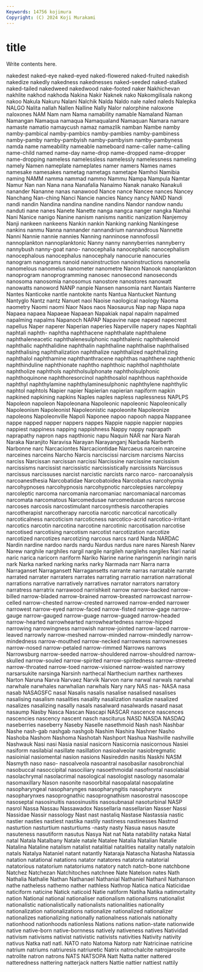 ```yaml
---
Keywords: 14756 kojimura
Copyright: (C) 2024 Koji Murakami
---
```


# title

Write contents here.



nakedest naked-eye
naked-eyed naked-flowered naked-fruited nakedish nakedize nakedly nakedness nakednesses naked-seeded naked-stalked
naked-tailed nakedweed nakedwood nake-footed naker Nakhichevan nakhlite nakhod nakhoda Nakina
Nakir Naknek nako Nakomgilisala nakong nakoo Nakula Nakuru Nalani Nalchik
Nalda Naldo nale naled naleds Nalepka NALGO Nalita nallah Nallen
Nalline Nally Nalor nalorphine naloxone naloxones NAM Nam nam Nama
namability namable Namaland Naman Namangan Namaqua namaqua Namaqualand Namaquan Namara
namare namaste namatio namaycush namaz namazlik namban Nambe namby namby-pambical
namby-pambics namby-pambies namby-pambiness namby-pamby namby-pambyish namby-pambyism namby-pambyness namda name nameability
nameable nameboard name-caller name-calling name-child named name-day name-drop name-dropped name-dropper
name-dropping nameless namelessless namelessly namelessness nameling namely Namen nameplate nameplates
namer namers Names names namesake namesakes nametag nametags nametape Namhoi
Namibia naming NAMM namma nammad nammo Nammu Nampa Nampula Namtar
Namur Nan nan Nana nana Nanafalia Nanaimo Nanak nanako Nanakuli
nanander Nananne nanas nanawood Nance nance Nancee nances Nancey Nanchang
Nan-ching Nanci Nancie nancies Nancy nancy NAND Nandi nandi nandin
Nandina nandina nandine nandins Nandor nandow nandu nanduti nane nanes
Nanete Nanette nanga nangca nanger nangka Nanhai Nani Nanice nanigo
Nanine nanism nanisms nanitic nanization Nanjemoy Nanji nankeen nankeens Nankin
nankin Nanking nanking Nankingese nankins nanmu Nanna nannander nannandrium nannandrous
Nannette Nanni Nannie nannie nannies Nanning nanninose nannofossil nannoplankton nannoplanktonic
Nanny nanny nannyberries nannyberry nannybush nanny-goat nano- nanocephalia nanocephalic nanocephalism
nanocephalous nanocephalus nanocephaly nanocurie nanocuries nanogram nanograms nanoid nanoinstruction nanoinstructions
nanomelia nanomelous nanomelus nanometer nanometre Nanon Nanook nanoplankton nanoprogram nanoprogramming
nanosec nanosecond nanoseconds nanosoma nanosomia nanosomus nanostore nanostores nanowatt nanowatts
nanoword NANP nanpie Nansen nansomia nant Nantais Nanterre Nantes Nanticoke
nantle nantokite nants Nantua Nantucket Nantung Nantyglo Nantz nantz Nanuet
naoi Naoise naological naology Naoma naometry Naomi naomi Naor Naos
naos Naosaurus Nap nap Napa napa Napaea napaea Napaeae Napaean
Napakiak napal napalm napalmed napalming napalms Napanoch NAPAP Napavine nape
napead napecrest napellus Naper naperer Naperian naperies Naperville napery napes
Naphtali naphtali naphth- naphtha naphthacene naphthalate naphthalene naphthaleneacetic naphthalenesulphonic naphthalenic
naphthalenoid naphthalic naphthalidine naphthalin naphthaline naphthalise naphthalised naphthalising naphthalization naphthalize
naphthalized naphthalizing naphthalol naphthamine naphthanthracene naphthas naphthene naphthenic naphthinduline naphthionate
naphtho naphthoic naphthol naphtholate naphtholize naphthols naphtholsulphonate naphtholsulphonic naphthoquinone naphthoresorcinol
naphthosalol naphthous naphthoxide naphthyl naphthylamine naphthylaminesulphonic naphthylene naphthylic naphtol naphtols
Napier napier Napierian napierian napiform napkin napkined napkining napkins Naples
naples napless naplessness NAPLPS Napoleon napoleon Napoleonana Napoleonic napoleonic Napoleonically
Napoleonism Napoleonist Napoleonistic napoleonite Napoleonize napoleons Napoleonville Napoli Naponee napoo
napooh nappa Nappanee nappe napped napper nappers nappes Nappie nappie
nappier nappies nappiest nappiness napping nappishness Nappy nappy naprapath naprapathy
napron naps napthionic napu Naquin NAR nar Nara Narah Naraka
Naranjito Naravisa Narayan Narayanganj Narbada Narberth Narbonne narc Narcaciontes Narcaciontidae
Narcaeus narcein narceine narceines narceins Narcho Narcis narciscissi narcism narcisms
Narciss narciss Narcissan narcissan narcissi Narcissine narcissine narcissism narcissisms narcissist
narcissistic narcissistically narcissists Narcissus narcissus narcissuses narcist narcistic narcists narco
narco- narcoanalysis narcoanesthesia Narcobatidae Narcobatoidea Narcobatus narcohypnia narcohypnoses narcohypnosis narcohypnotic
narcolepsies narcolepsy narcoleptic narcoma narcomania narcomaniac narcomaniacal narcomas narcomata narcomatous
Narcomedusae narcomedusan narcos narcose narcoses narcosis narcostimulant narcosynthesis narcotherapies narcotherapist
narcotherapy narcotia narcotic narcotical narcotically narcoticalness narcoticism narcoticness narcotico-acrid narcotico-irritant
narcotics narcotin narcotina narcotine narcotinic narcotisation narcotise narcotised narcotising narcotism
narcotist narcotization narcotize narcotized narcotizes narcotizing narcous narcs nard Narda
NARDAC Nardin nardine nardoo nards nardu Nardus nardus nare nares
Naresh Narev Narew narghile narghiles nargil nargile nargileh nargilehs nargiles
Nari narial naric narica naricorn nariform Nariko Narine narine naringenin
naringin naris nark Narka narked narking narks narky Narmada narr
Narra narra Narraganset Narragansett Narragansetts narrante narras narratable narrate narrated
narrater narraters narrates narrating narratio narration narrational narrations narrative narratively
narratives narrator narrators narratory narratress narratrix narrawood narrishkeit narrow narrow-backed
narrow-billed narrow-bladed narrow-brained narrow-breasted narrowcast narrow-celled narrow-chested narrow-crested narrowed narrow-ended
narrower narrowest narrow-eyed narrow-faced narrow-fisted narrow-gage narrow-gauge narrow-gauged narrow-guage narrow-guaged
narrow-headed narrow-hearted narrowhearted narrowheartedness narrow-hipped narrowing narrowingness narrowish narrow-jointed narrow-laced
narrow-leaved narrowly narrow-meshed narrow-minded narrow-mindedly narrow-mindedness narrow-mouthed narrow-necked narrowness narrownesses
narrow-nosed narrow-petaled narrow-rimmed Narrows narrows Narrowsburg narrow-seeded narrow-shouldered narrow-shouldred narrow-skulled
narrow-souled narrow-spirited narrow-spiritedness narrow-streeted narrow-throated narrow-toed narrow-visioned narrow-waisted narrowy narsarsukite
narsinga Narsinh narthecal Narthecium narthex narthexes Narton Naruna Narva Narvaez
Narvik Narvon narw narwal narwals narwhal narwhale narwhales narwhalian narwhals
Nary nary NAS nas- NASA nasa nasab NASAGSFC nasal Nasalis
nasalis nasalise nasalised nasalises nasalising nasalism nasalities nasality nasalization nasalize
nasalized nasalizes nasalizing nasally nasals nasalward nasalwards nasard nasat nasaump
Nasby Nasca Nascan Nascapi NASCAR nascence nascences nascencies nascency nascent
nasch nasciturus NASD NASDA NASDAQ naseberries naseberry Naseby Naselle nasethmoid
Nash nash Nashbar Nashe nash-gab nashgab nashgob Nashim Nashira Nashner
Nasho Nashoba Nashom Nashoma Nashotah Nashport Nashua Nashville nashville Nashwauk
Nasi nasi Nasia nasial nasicorn Nasicornia nasicornous Nasiei nasiform nasilabial
nasillate nasillation nasioalveolar nasiobregmatic nasioinial nasiomental nasion nasions Nasireddin nasitis
Naskhi NASM Nasmyth naso naso- nasoalveola nasoantral nasobasilar nasobronchial nasobuccal
nasoccipital nasociliary nasoethmoidal nasofrontal nasolabial nasolachrymal nasolacrimal nasological nasologist nasology
nasomalar nasomaxillary Nason nasonite nasoorbital nasopalatal nasopalatine nasopharyngeal nasopharynges nasopharyngitis
nasopharynx nasopharynxes nasoprognathic nasoprognathism nasorostral nasoscope nasoseptal nasosinuitis nasosinusitis nasosubnasal
nasoturbinal NASP nasrol Nassa Nassau Nassawadox Nassellaria nassellarian Nasser Nassi
Nassidae Nassir nassology Nast nast nastaliq Nastase Nastassia nastic nastier
nasties nastiest nastika nastily nastiness nastinesses Nastrnd nasturtion nasturtium nasturtiums
-nasty nasty Nasua nasus nasute nasuteness nasutiform nasutus Nasya Nat
nat Nata natability nataka Natal natal Natala Natalbany Natale natale
Natalee Natalia Natalian Natalie Natalina Nataline natalism natalist natalitial natalities
natality natally nataloin natals Natalya Nataniel natant natantly Nataraja Natascha
Natasha Natassia natation natational natations natator natatores natatoria natatorial natatorious
natatorium natatoriums natatory natch natch-bone natchbone Natchez Natchezan Natchitoches natchnee
Nate Natelson nates Nath Nathalia Nathalie Nathan Nathanael Nathanial Nathaniel
Nathanil Nathanson nathe natheless nathemo nather nathless Nathrop Natica natica
Naticidae naticiform naticine Natick naticoid Natie natiform Natiha Natika natimortality
nation National national nationaliser nationalism nationalisms nationalist nationalistic nationalistically nationalists
nationalities nationality nationalization nationalizations nationalize nationalized nationalizer nationalizes nationalizing nationally
nationalness nationals nationalty nationhood nationhoods nationless Nations nations nation-state nationwide
native native-born native-bornness natively nativeness natives Natividad nativism nativisms nativist
nativistic nativists nativities Nativity nativity nativus Natka natl natl. NATO
nato Natoma Natorp natr Natricinae natricine natrium natriums natriuresis natriuretic
Natrix natrochalcite natrojarosite natrolite natron natrons NATS NATSOPA Natt Natta
natter nattered natteredness nattering natterjack natters Nattie nattier nattiest nattily
